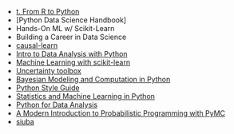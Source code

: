 - [t. From R to Python](https://github.com/Joscelinrocha/Learning-R-Resources/wiki/t.-From-R-to-Python-🐍)
- [Python Data Science Handbook]
- Hands-On ML w/ Scikit-Learn
- Building a Career in Data Science
- [causal-learn](https://github.com/cmu-phil/causal-learn)
- [Intro to Data Analysis with Python](https://colab.research.google.com/drive/1pe2SL0cYyz8IJwFcTgGeXGvDmVmT809e?usp=sharing)
- [Machine Learning with scikit-learn](https://www.fun-mooc.fr/en/courses/machine-learning-python-scikit-learn/)
- [Uncertainty toolbox](https://github.com/uncertainty-toolbox/uncertainty-toolbox)
- [Bayesian Modeling and Computation in Python](https://bayesiancomputationbook.com/welcome.html)
- [Python Style Guide](https://www.python.org/dev/peps/pep-0008/)
- [Statistics and Machine Learning in Python](https://duchesnay.github.io/pystatsml/)
- [Python for Data Analysis](https://wesmckinney.com/book/)
- [A Modern Introduction to Probabilistic Programming with PyMC](https://austinrochford.com/posts/intro-prob-prog-pymc.html)
- [siuba]()